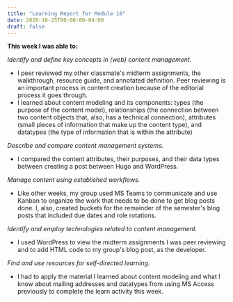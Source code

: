 ```yaml
---
title: "Learning Report for Module 10"
date: 2020-10-25T00:00:00-04:00
draft: false
---
```


**This week I was able to:**

*Identify and define key concepts in (web) content management.*
+ I peer reviewed my other classmate's midterm assignments, the walkthrough, resource guide, and annotated definition. Peer reviewing is an important process in content creation because of the editorial process it goes through.
+ I learned about content modeling and its components: types (the purpose of the content model), relationships (the connection between two content objects that, also, has a technical connection), attributes (small pieces of information that make up the content type), and datatypes (the type of information that is within the attribute)

*Describe and compare content management systems.*
+  I compared the content attributes, their purposes, and their data types between creating a post between Hugo and WordPress.

*Manage content using established workflows.*
+  Like other weeks, my group used MS Teams to communicate and use Kanban to organize the work that needs to be done to get blog posts done. I, also, created buckets for the remainder of the semester's blog posts that included due dates and role rotations.

*Identify and employ technologies related to content management.*
+ I used WordPress to view the midterm assignments I was peer reviewing and to add HTML code to my group's blog post, as the developer.

*Find and use resources for self-directed learning.*
+ I had to apply the material I learned about content modeling and what I know about mailing addresses and datatypes from using MS Access previously to complete the learn activity this week.
